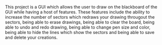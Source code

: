 This project is a GUI which allows the user to draw on the blackboard of the GUI while having a host of features. These features include the ability to increase the number of sectors which redraws your drawing througout the sectors, being able to erase drawings, being able to clear the board, being able to undo and redo drawing, being able to change pen size and color, being able to hide the lines which show the sectors and being able to save and delete your creations.
